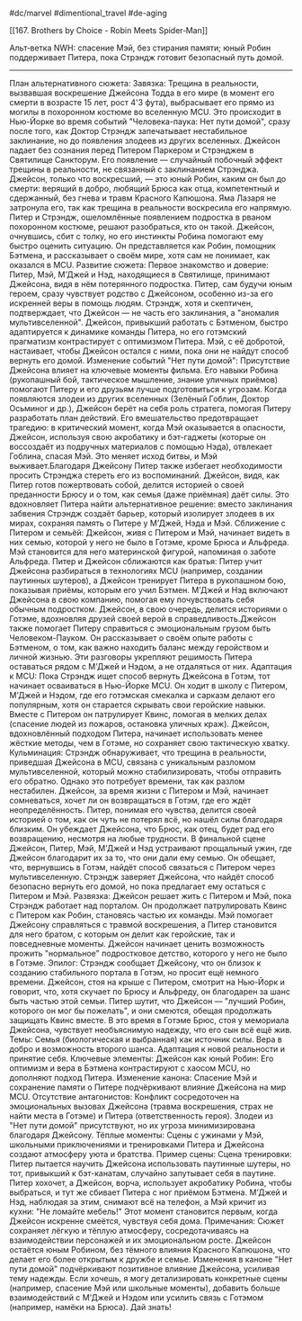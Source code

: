 #dc/marvel #dimentional_travel #de-aging 

[[167. Brothers by Choice - Robin Meets Spider‑Man]]

Альт‑ветка NWH: спасение Мэй, без стирания памяти; юный Робин поддерживает Питера, пока Стрэндж готовит безопасный путь домой.

---
План альтернативного сюжета:
Завязка:
Трещина в реальности, вызвавшая воскрешение Джейсона Тодда в его мире (в момент его смерти в возрасте 15 лет, рост 4'3 фута), выбрасывает его прямо из могилы в похоронном костюме во вселенную MCU. Это происходит в Нью-Йорке во время событий "Человека-паука: Нет пути домой", сразу после того, как Доктор Стрэндж запечатывает нестабильное заклинание, но до появления злодеев из других вселенных. Джейсон падает без сознания перед Питером Паркером и Стрэнджем в Святилище Санкторум. Его появление — случайный побочный эффект трещины в реальности, не связанный с заклинанием Стрэнджа.
Джейсон, только что воскресший, — это юный Робин, каким он был до смерти: верящий в добро, любящий Брюса как отца, компетентный и сдержанный, без гнева и травм Красного Капюшона. Яма Лазаря не затронула его, так как трещина в реальности воскресила его напрямую. Питер и Стрэндж, ошеломлённые появлением подростка в рваном похоронном костюме, решают разобраться, кто он такой. Джейсон, очнувшись, сбит с толку, но его инстинкты Робина помогают ему быстро оценить ситуацию. Он представляется как Робин, помощник Бэтмена, и рассказывает о своём мире, хотя сам не понимает, как оказался в MCU.
Развитие сюжета:
Первое знакомство и доверие:
Питер, Мэй, М’Джей и Нэд, находящиеся в Святилище, принимают Джейсона, видя в нём потерянного подростка. Питер, сам будучи юным героем, сразу чувствует родство с Джейсоном, особенно из-за его искренней веры в помощь людям. Стрэндж, хотя и скептичен, подтверждает, что Джейсон — не часть его заклинания, а "аномалия мультивселенной". Джейсон, привыкший работать с Бэтменом, быстро адаптируется к динамике команды Питера, но его готэмский прагматизм контрастирует с оптимизмом Питера. Мэй, с её добротой, настаивает, чтобы Джейсон остался с ними, пока они не найдут способ вернуть его домой.
Изменение событий "Нет пути домой":
Присутствие Джейсона влияет на ключевые моменты фильма. Его навыки Робина (рукопашный бой, тактическое мышление, знание уличных приёмов) помогают Питеру и его друзьям лучше подготовиться к угрозам. Когда появляются злодеи из других вселенных (Зелёный Гоблин, Доктор Осьминог и др.), Джейсон берёт на себя роль стратега, помогая Питеру разработать план действий. Его вмешательство предотвращает трагедию: в критический момент, когда Мэй оказывается в опасности, Джейсон, используя свою акробатику и бэт-гаджеты (которые он воссоздаёт из подручных материалов с помощью Нэда), отвлекает Гоблина, спасая Мэй. Это меняет исход битвы, и Мэй выживает.Благодаря Джейсону Питер также избегает необходимости просить Стрэнджа стереть его из воспоминаний. Джейсон, видя, как Питер готов пожертвовать собой, делится историей о своей преданности Брюсу и о том, как семья (даже приёмная) даёт силы. Это вдохновляет Питера найти альтернативное решение: вместо заклинания забвения Стрэндж создаёт барьер, который изолирует злодеев в их мирах, сохраняя память о Питере у М’Джей, Нэда и Мэй.
Сближение с Питером и семьёй:
Джейсон, живя с Питером и Мэй, начинает видеть в них семью, которой у него не было в Готэме, кроме Брюса и Альфреда. Мэй становится для него материнской фигурой, напоминая о заботе Альфреда. Питер и Джейсон сближаются как братья: Питер учит Джейсона разбираться в технологиях MCU (например, создании паутинных шутеров), а Джейсон тренирует Питера в рукопашном бою, показывая приёмы, которым его учил Бэтмен. М’Джей и Нэд включают Джейсона в свою компанию, помогая ему почувствовать себя обычным подростком. Джейсон, в свою очередь, делится историями о Готэме, вдохновляя друзей своей верой в справедливость.Джейсон также помогает Питеру справиться с эмоциональным грузом быть Человеком-Пауком. Он рассказывает о своём опыте работы с Бэтменом, о том, как важно находить баланс между геройством и личной жизнью. Эти разговоры укрепляют решимость Питера оставаться рядом с М’Джей и Нэдом, а не отдаляться от них.
Адаптация к MCU:
Пока Стрэндж ищет способ вернуть Джейсона в Готэм, тот начинает осваиваться в Нью-Йорке MCU. Он ходит в школу с Питером, М’Джей и Нэдом, где его готэмская смекалка и сарказм делают его популярным, хотя он старается скрывать свои геройские навыки. Вместе с Питером он патрулирует Квинс, помогая в мелких делах (спасение людей из пожаров, остановка уличных краж). Джейсон, вдохновлённый подходом Питера, начинает использовать менее жёсткие методы, чем в Готэме, но сохраняет свою тактическую хватку.
Кульминация:
Стрэндж обнаруживает, что трещина в реальности, приведшая Джейсона в MCU, связана с уникальным разломом мультивселенной, который можно стабилизировать, чтобы отправить его обратно. Однако это потребует времени, так как разлом нестабилен. Джейсон, за время жизни с Питером и Мэй, начинает сомневаться, хочет ли он возвращаться в Готэм, где его ждёт неопределённость. Питер, понимая его чувства, делится своей историей о том, как он чуть не потерял всё, но нашёл силы благодаря близким. Он убеждает Джейсона, что Брюс, как отец, будет рад его возвращению, несмотря на любые трудности.
В финальной сцене Джейсон, Питер, Мэй, М’Джей и Нэд устраивают прощальный ужин, где Джейсон благодарит их за то, что они дали ему семью. Он обещает, что, вернувшись в Готэм, найдёт способ связаться с Питером через мультивселенную. Стрэндж заверяет Джейсона, что найдёт способ безопасно вернуть его домой, но пока предлагает ему остаться с Питером и Мэй.
Развязка:
Джейсон решает жить с Питером и Мэй, пока Стрэндж работает над порталом. Он продолжает патрулировать Квинс с Питером как Робин, становясь частью их команды. Мэй помогает Джейсону справляться с травмой воскрешения, а Питер становится для него братом, с которым он делит как геройские, так и повседневные моменты. Джейсон начинает ценить возможность прожить "нормальное" подростковое детство, которого у него не было в Готэме.
Эпилог:
Стрэндж сообщает Джейсону, что он близок к созданию стабильного портала в Готэм, но просит ещё немного времени. Джейсон, стоя на крыше с Питером, смотрит на Нью-Йорк и говорит, что, хотя скучает по Брюсу и Альфреду, он благодарен за шанс быть частью этой семьи. Питер шутит, что Джейсон — "лучший Робин, которого он мог бы пожелать", и они смеются, обещая продолжать защищать Квинс вместе. В это время в Готэме Брюс, стоя у мемориала Джейсона, чувствует необъяснимую надежду, что его сын всё ещё жив.
Темы:
Семья (биологическая и выбранная) как источник силы.
Вера в добро и возможность второго шанса.
Адаптация к новой реальности и принятие себя.
Ключевые элементы:
Джейсон как юный Робин: Его оптимизм и вера в Бэтмена контрастируют с хаосом MCU, но дополняют подход Питера.
Изменение канона: Спасение Мэй и сохранение памяти о Питере подчёркивают влияние Джейсона на мир MCU.
Отсутствие антагонистов: Конфликт сосредоточен на эмоциональных вызовах Джейсона (травма воскрешения, страх не найти места в Готэме) и Питера (ответственность героя). Злодеи из "Нет пути домой" присутствуют, но их угроза минимизирована благодаря Джейсону.
Тёплые моменты: Сцены с ужинами у Мэй, школьными приключениями и тренировками Питера и Джейсона создают атмосферу уюта и братства.
Пример сцены:
Сцена тренировки:
Питер пытается научить Джейсона использовать паутинные шутеры, но тот, привыкший к бэт-канатам, случайно запутывает себя в паутине. Питер хохочет, а Джейсон, ворча, использует акробатику Робина, чтобы выбраться, и тут же сбивает Питера с ног приёмом Бэтмена. М’Джей и Нэд, наблюдая за этим, снимают всё на телефон, а Мэй кричит из кухни: "Не ломайте мебель!" Этот момент становится первым, когда Джейсон искренне смеётся, чувствуя себя дома.
Примечания:
Сюжет сохраняет лёгкую и тёплую атмосферу, сосредотачиваясь на взаимодействии персонажей и их эмоциональном росте.
Джейсон остаётся юным Робином, без тёмного влияния Красного Капюшона, что делает его более открытым к дружбе и семье.
Изменения в каноне "Нет пути домой" подчёркивают позитивное влияние Джейсона, усиливая тему надежды.
Если хочешь, я могу детализировать конкретные сцены (например, спасение Мэй или школьные моменты), добавить больше взаимодействий с М’Джей и Нэдом или усилить связь с Готэмом (например, намёки на Брюса). Дай знать!
